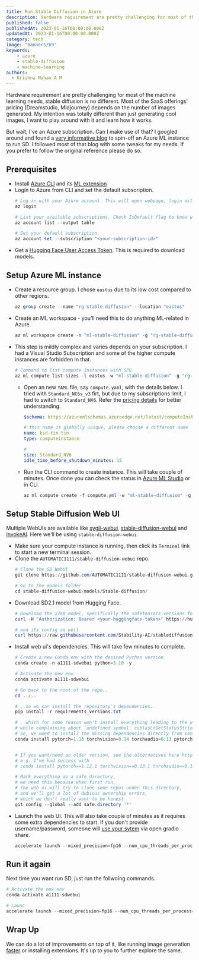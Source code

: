 ```yaml
---
title: Run Stable Diffusion in Azure
description: Hardware requirement are pretty challenging for most of the machine learning needs, stable diffusion is no different. I've an Azure subscription can I make use of that?
published: false
publishedAt: 2023-01-16T00:00:00.000Z
updatedAt: 2023-01-16T00:00:00.000Z
category: tech
image: 'banners/69'
keywords: 
    - azure
    - stable-diffusion
    - machine-learning
authors:
  - Krishna Mohan A M
---
```


Hardware requirement are pretty challenging for most of the machine learning needs, stable diffusion is no different. Most of the SaaS offerings' pricing (Dreamstudio, Midjourney) depends on the number of images generated. My intention was totally different than just generating cool images, I want to play around with it and learn how it works. 

But wait, I've an Azure subscription. Can I make use of that? I googled around and found a [very informative blog](https://vladiliescu.net/stable-diffusion-web-ui-on-azure-ml/) to spin-off an Azure ML instance to run SD. I followed most of that blog with some tweaks for my needs. If you prefer to follow the original reference please do so.

## Prerequisites
- Install [Azure CLI](https://learn.microsoft.com/en-us/cli/azure/install-azure-cli) and its [ML extension](https://learn.microsoft.com/en-us/azure/machine-learning/how-to-configure-cli?tabs=public)
- Login to Azure from CLI and set the default subscription.
    ```powershell
    # Log in with your Azure account. This will open webpage, login with your credentials.
    az login

    # List your available subscriptions. Check IsDefault flag to know which one is default
    az account list --output table

    # Set your default subscription. 
    az account set --subscription "<your-subscription-id>"
   ```
- Get a [Hugging Face User Access Token](https://huggingface.co/docs/hub/security-tokens#how-to-use-user-access-tokens). This is required to download models.

## Setup Azure ML instance
- Create a resource group. I chose `eastus` due to its low cost compared to other regions.
    ```powershell
    az group create --name "rg-stable-diffusion" --location "eastus"
    ```
- Create an ML workspace - you’ll need this to do anything ML-related in Azure.
    ```powershell
    az ml workspace create -n "ml-stable-diffusion" -g "rg-stable-diffusion"
    ```
- This step is mildly complex and varies depends on your subscription. I had a Visual Studio Subscription and some of the higher compute instances are forbidden in that. 
    ```powershell
    # Command to list compute instances with GPU
    az ml compute list-sizes -l eastus -w "ml-stable-diffusion" -g "rg-stable-diffusion" --output table --query "[?gpus > ``0``, v_cp_us > ``0``].{Name:name, Gpus:gpus, vCPU:v_cp_us}"
    ```
  - Open an new `YAML` file, say `compute.yaml`, with the details below. I tried with `Standard_NC6s_v3` firt, but due to my subscriptions limit, I had to switch to `Standard_NV6`. Refer the [pricing details](https://azure.microsoft.com/en-us/pricing/details/machine-learning/#NV-series) for better understanding.
      ```yaml
      $schema: https://azuremlschemas.azureedge.net/latest/computeInstance.schema.json 

      # this name is globally unique, please choose a different name
      name: ksd-tin-tin
      type: computeinstance

      #
      size: Standard_NV6
      idle_time_before_shutdown_minutes: 15
      ```
  - Run the CLI command to create instance. This will take couple of minutes. Once done you can check the status in [Azure ML Studio](https://ml.azure.com/) or in CLI. 
      ```powershell
      az ml compute create -f compute.yml -w "ml-stable-diffusion" -g "rg-stable-diffusion"
      ```
## Setup Stable Diffusion Web UI 
Multiple WebUIs are available like [sygil-webui](https://github.com/Sygil-Dev/sygil-webui), [stable-diffusion-webui](https://github.com/AUTOMATIC1111/stable-diffusion-webui) and [InvokeAI](https://github.com/invoke-ai/InvokeAI). Here we'll be using `stable-diffusion-webui`.

- Make sure your compute instance is running, then click its `Terminal` link to start a new terminal session.
- Clone the `AUTOMATIC1111/stable-diffusion-webui` repo.
    ```powershell
    # Clone the SD WebUI
    git clone https://github.com/AUTOMATIC1111/stable-diffusion-webui.git

    # Go to the models folder
    cd stable-diffusion-webui/models/Stable-diffusion/
    ```
- Download SD2.1 model from Hugging Face.
    ```powershell
    # Download the x768 model, specifically the safetensors versions for increased security and loading speed
    curl -H "Authorization: Bearer <your-huggingface-token>" https://huggingface.co/stabilityai/stable-diffusion-2-1/resolve/main/v2-1_768-ema-pruned.safetensors --location --output v2-1_768-ema-pruned.safetensors

    # and its config as well
    curl https://raw.githubusercontent.com/Stability-AI/stablediffusion/main/configs/stable-diffusion/v2-inference-v.yaml --output v2-1_768-ema-pruned.yaml
    ```
- Install web ui's dependencies. This will take few minutes to complete.
    ```powershell
    # Create a new Conda env with the desired Python version
    conda create -n a1111-sdwebui python=3.10 -y

    # Activate the new env
    conda activate a1111-sdwebui

    # Go back to the root of the repo..
    cd ../..

    # ..so we can install the repository's dependencies..
    pip install -r requirements_versions.txt 

    # ..which for some reason won't install everything leading to the web ui crashing 
    # while complaining about `undefined symbol: cublasLtGetStatusString, version libcublasLt.so.11`
    # So, we need to install the missing dependencies directly from conda
    conda install pytorch=1.13 torchvision=0.14 torchaudio=0.13 pytorch-cuda=11.7 -c pytorch -c nvidia -y


    # If you want/need an older version, see the alternatives here https://pytorch.org/get-started/previous-versions/
    # e.g. I've had success with 
    # conda install pytorch==1.12.1 torchvision==0.13.1 torchaudio==0.12.1 cudatoolkit=11.3 -c pytorch -y

    # Mark everything as a safe directory,
    # we need this because when first run,
    # the web ui will try to clone some repos under this directory, 
    # and we'll get a lot of dubious ownership errors,
    # which we don't really want to be honest
    git config --global --add safe.directory '*'
    ```
- Launch the web UI. This will also take couple of minutes as it requires some extra dependencies to start. If you don't provide username/password, someone will [use your sytem](https://www.reddit.com/r/StableDiffusion/comments/y52yt0/why_are_there_images_i_never_generated_in_my/) via open gradio share.
    ```powershell
    accelerate launch --mixed_precision=fp16 --num_cpu_threads_per_process=6 launch.py --precision full --no-half --share --gradio-auth <user>:<pass>
    ```
## Run it again

Next time you want run SD, just run the follwoing commands.
```powershell
# Activate the new env
conda activate a1111-sdwebui

# Launc
accelerate launch --mixed_precision=fp16 --num_cpu_threads_per_process=6 launch.py --precision full --no-half --share --gradio-auth <user>:<pass>
```

## Wrap Up

We can do a lot of improvements on top of it, like running image generation [faster](https://github.com/facebookresearch/xformers) or installing extensions. It's up to you to further explore the same.
